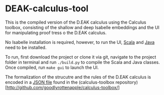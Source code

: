 # DEAK-calculus-tool
This is the compiled version of the D.EAK calculus using the Calculus toolbox, consisting of the shallow and deep Isabelle embeddings and the UI for manipulating proof tress o the D.EAK calculus.

No Isabelle installation is required, however, to run the UI, [Scala](http://www.scala-lang.org) and [Java](https://java.com/en/) need to be installed.


To run, first download the project or clone it via git, navigate to the project folder in terminal and run `./build.py` to compile the Scala and Java classes. Once compiled, run `make gui` to launch the UI.

The formalization of the strucutre and the rules of the D.EAK calculus is encoded in a [JSON file](http://github.com/goodlyrottenapple/calculus-toolbox/blob/master/DEAK.json) found in the (calculus-toolbox repository)[http://github.com/goodlyrottenapple/calculus-toolbox/]
